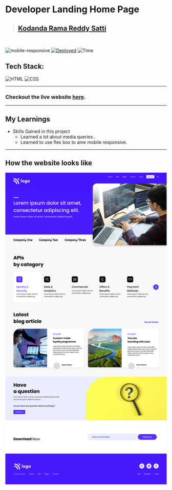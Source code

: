 # Developer Landing Home Page

> ## [Kodanda Rama Reddy Satti](https://portfolio-sable-eta-55.vercel.app/)

<br/>

![mobile-responsive](https://img.shields.io/badge/Mobile%20Responsive-Yes-green)
[![Deployed](https://img.shields.io/badge/Deployed-Yes-green)](#)
![Time](https://img.shields.io/badge/Time%20Taken-3hrs-green)

## Tech Stack:

![HTML](https://img.shields.io/badge/html-3670A0?style=for-the-badge&logo=html5&logoColor=white)
![CSS](https://img.shields.io/badge/CSS-%234ea94b.svg?style=for-the-badge&logo=css3&logoColor=white)

---

### Checkout the live website [here](https://wondrous-dragon-69d390.netlify.app/).

---

## My Learnings

-   Skills Gained in this project
    -   Learned a lot about media queries .
    -   Learned to use flex box to ame mobile responsive. 

---

## How the website looks like

![Desktop](./9.png)